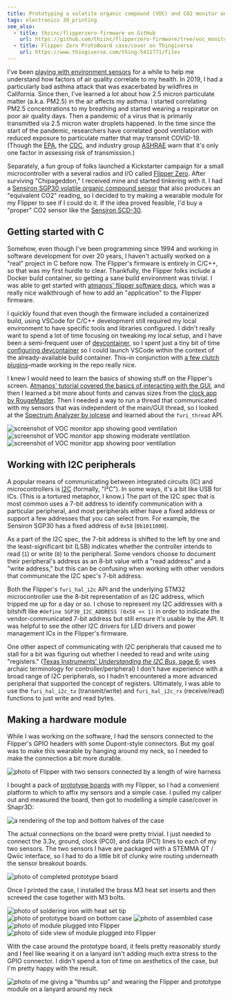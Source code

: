 ```yaml
---
title: Prototyping a volatile organic compound (VOC) and CO2 monitor on the Flipper Zero
tags: electronics 3d_printing
see_also:
  - title: thzinc/flipperzero-firmware on GitHub
    url: https://github.com/thzinc/flipperzero-firmware/tree/voc_monitor
  - title: Flipper Zero ProtoBoard case/cover on Thingiverse
    url: https://www.thingiverse.com/thing:5411771/files
---
```


I've been [playing with environment sensors][environment-monitor] for a while to help me understand how factors of air quality correlate to my health. In 2019, I had a particularly bad asthma attack that was exacerbated by wildfires in California. Since then, I've learned a lot about how 2.5 micron particulate matter (a.k.a. PM2.5) in the air affects my asthma. I started correlating PM2.5 concentrations to my breathing and started wearing a respirator on poor air quality days. Then a pandemic of a virus that is primarily transmitted via 2.5 micron water droplets happened. In the time since the start of the pandemic, researchers have correlated good ventilation with reduced exposure to particulate matter that may transmit COVID-19. (Though the [EPA][epa-can-i-measure-carbon-dioxide-co2-indoors-to-get-information-on-ventilation], the [CDC][cdc-ventilation-faqs], and industry group [ASHRAE][ashrae-position-document-on-indoor-carbon-dioxide] warn that it's only one factor in assessing risk of transmission.)

Separately, a fun group of folks launched a Kickstarter campaign for a small microcontroller with a several radios and I/O called [Flipper Zero][flipperzero]. After surviving "Chipageddon," I received mine and started tinkering with it. I had a [Sensiron SGP30 volatile organic compound sensor][adafruit-sgp30] that also produces an "equivalent CO2" reading, so I decided to try making a wearable module for my Flipper to see if I could do it. If the idea proved feasible, I'd buy a "proper" CO2 sensor like the [Sensiron SCD-30][adafruit-scd30].

## Getting started with C

Somehow, even though I've been programming since 1994 and working in software development for over 20 years, I haven't actually worked on a "real" project in C before now. The Flipper's firmware is entirely in C/C++, so that was my first hurdle to clear. Thankfully, the Flipper folks include a Docker build container, so getting a sane build environment was trivial. I was able to get started with [atmanos' flipper software docs][atmanos-tutorial], which was a really nice walkthrough of how to add an "application" to the Flipper firmware.

I quickly found that even though the firmware included a containerized build, using VSCode for C/C++ development still required my local environment to have specific tools and libraries configured. I didn't really want to spend a lot of time focusing on tweaking my local setup, and I have been a semi-frequent user of [devcontainer][vscode-devcontainer], so I spent just a tiny bit of time [configuring devcontainer][thzinc-devcontainer] so I could launch VSCode within the context of the already-available build container. This–in conjunction with [a few clutch plugins][thzinc-vscode-plugins]–made working in the repo really nice.

I knew I would need to learn the basics of showing stuff on the Flipper's screen. [Atmanos' tutorial covered the basics of interacting with the GUI][atmanos-gui], and then I learned a bit more about fonts and canvas sizes from the [clock app by RougeMaster][rougemaster-flipperzero-firmware]. Then I needed a way to run a thread that communicated with my sensors that was independent of the main/GUI thread, so I looked at the [Spectrum Analyzer by jolcese][jolcese-flipperzero-firmware] and learned about the `furi_thread` API.

![screenshot of VOC monitor app showing good ventilation](/assets/prototyping-a-volatile-organic-compound-voc-and-co2-monitor-on-the-flipper-zero-screenshot-good.png)
![screenshot of VOC monitor app showing moderate ventilation](/assets/prototyping-a-volatile-organic-compound-voc-and-co2-monitor-on-the-flipper-zero-screenshot-moderate.png)
![screenshot of VOC monitor app showing poor ventilation](/assets/prototyping-a-volatile-organic-compound-voc-and-co2-monitor-on-the-flipper-zero-screenshot-poor.png)

## Working with I2C peripherals

A popular means of communicating between integrated circuits (IC) and microcontrollers is [I2C][wikipedia-i2c] (formally, "I²C"). In some ways, it's a bit like USB for ICs. (This is a tortured metaphor, I know.) The part of the I2C spec that is most common uses a 7-bit address to identify communication with a particular peripheral, and most peripherals either have a fixed address or support a few addresses that you can select from. For example, the Sensiron SGP30 has a fixed address of `0x58` (`0b1011000`).

As a part of the I2C spec, the 7-bit address is shifted to the left by one and the least-significant bit (LSB) indicates whether the controller intends to read (`1`) or write (`0`) to the peripheral. Some vendors choose to document their peripheral's address as an 8-bit value with a "read address" and a "write address," but this can be confusing when working with other vendors that communicate the I2C spec's 7-bit address.

Both the Flipper's `furi_hal_i2c` API and the underlying STM32 microcontroller use the 8-bit representation of an I2C address, which tripped me up for a day or so. I chose to represent my I2C addresses with a bitshift like `#define SGP30_I2C_ADDRESS (0x58 << 1)` in order to indicate the vendor-communicated 7-bit address but still ensure it's usable by the API. It was helpful to see the other I2C drivers for LED drivers and power management ICs in the Flipper's firmware.

One other aspect of communicating with I2C peripherals that caused me to stall for a bit was figuring out whether I needed to read and write using "registers." ([Texas Instruments' _Understanding the I2C Bus_, page 6][ti-understanding-the-i2c-bus]; uses archaic terminology for controller/peripheral) I don't have experience with a broad range of I2C peripherals, so I hadn't encountered a more advanced peripheral that supported the concept of registers. Ultimately, I was able to use the `furi_hal_i2c_tx` (transmit/write) and `furi_hal_i2c_rx` (receive/read) functions to just write and read bytes.

## Making a hardware module

While I was working on the software, I had the sensors connected to the Flipper's GPIO headers with some Dupont-style connectors. But my goal was to make this wearable by hanging around my neck, so I needed to make the connection a bit more durable.

![photo of Flipper with two sensors connected by a length of wire harness](/assets/prototyping-a-volatile-organic-compound-voc-and-co2-monitor-on-the-flipper-zero-sensors-via-wires.jpg)

I bought a pack of [prototype boards][protoboards] with my Flipper, so I had a convenient platform to which to affix my sensors and a simple case. I pulled my caliper out and measured the board, then got to modelling a simple case/cover in Shapr3D:

![a rendering of the top and bottom halves of the case](/assets/prototyping-a-volatile-organic-compound-voc-and-co2-monitor-on-the-flipper-zero-case-rendering.png)

The actual connections on the board were pretty trivial. I just needed to connect the 3.3v, ground, clock (PC0), and data (PC1) lines to each of my two sensors. The two sensors I have are packaged with a STEMMA QT / Qwiic interface, so I had to do a little bit of clunky wire routing underneath the sensor breakout boards.

![photo of completed prototype board](/assets/prototyping-a-volatile-organic-compound-voc-and-co2-monitor-on-the-flipper-zero-completed-prototype-board.jpg)

Once I printed the case, I installed the brass M3 heat set inserts and then screwed the case together with M3 bolts.

![photo of soldering iron with heat set tip](/assets/prototyping-a-volatile-organic-compound-voc-and-co2-monitor-on-the-flipper-zero-heat-set.jpg)
![photo of prototype board on bottom case](/assets/prototyping-a-volatile-organic-compound-voc-and-co2-monitor-on-the-flipper-zero-prototype-board-with-case.jpg)
![photo of assembled case](/assets/prototyping-a-volatile-organic-compound-voc-and-co2-monitor-on-the-flipper-zero-assembled-case.jpg)
![photo of module plugged into Flipper](/assets/prototyping-a-volatile-organic-compound-voc-and-co2-monitor-on-the-flipper-zero-plugged-into-flipper.jpg)
![photo of side view of module plugged into Flipper](/assets/prototyping-a-volatile-organic-compound-voc-and-co2-monitor-on-the-flipper-zero-plugged-into-flipper-side-view.jpg)

With the case around the prototype board, it feels pretty reasonably sturdy and I feel like wearing it on a lanyard isn't adding much extra stress to the GPIO connector. I didn't spend a ton of time on aesthetics of the case, but I'm pretty happy with the result.

![photo of me giving a "thumbs up" and wearing the Flipper and prototype module on a lanyard around my neck](/assets/prototyping-a-volatile-organic-compound-voc-and-co2-monitor-on-the-flipper-zero-thumbs-up.jpg)

[atmanos-tutorial]: https://flipper.atmanos.com/docs/your-first-program/intro
[atmanos-gui]: https://flipper.atmanos.com/docs/your-first-program/gui
[environment-monitor]: https://github.com/thzinc/environment-monitor
[epa-can-i-measure-carbon-dioxide-co2-indoors-to-get-information-on-ventilation]: https://www.epa.gov/coronavirus/can-i-measure-carbon-dioxide-co2-indoors-get-information-ventilation
[cdc-ventilation-faqs]: https://www.cdc.gov/coronavirus/2019-ncov/community/ventilation.html#Ventilation-FAQs
[ashrae-position-document-on-indoor-carbon-dioxide]: https://www.ashrae.org/file%20library/about/position%20documents/pd_indoorcarbondioxide_2022.pdf
[flipperzero]: https://flipperzero.one/
[adafruit-sgp30]: https://www.adafruit.com/product/3709
[adafruit-scd30]: https://www.adafruit.com/product/4867
[vscode-devcontainer]: https://code.visualstudio.com/docs/remote/containers
[thzinc-devcontainer]: https://github.com/thzinc/flipperzero-firmware/tree/dev/.devcontainer
[thzinc-vscode-plugins]: https://github.com/thzinc/flipperzero-firmware/tree/dev/.vscode
[jolcese-flipperzero-firmware]: https://github.com/jolcese/flipperzero-firmware/tree/spectrum/applications/spectrum_analyzer
[rougemaster-flipperzero-firmware]: https://github.com/RogueMaster/flipperzero-firmware-wPlugins/blob/unleashed/applications/clock_app/clock_app.c
[wikipedia-i2c]: https://en.wikipedia.org/wiki/I%C2%B2C
[ti-understanding-the-i2c-bus]: https://www.ti.com/lit/an/slva704/slva704.pdf
[protoboards]: https://shop.flipperzero.one/collections/flipper-zero-accessories/products/proto-boards
